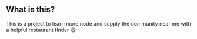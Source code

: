## What is this?
This is a project to learn more node and supply the community near me with a helpful restaurant finder 😄
